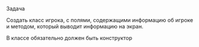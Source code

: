 Задача

Создать класс игрока, с полями, содержащими информацию об игроке и методом, который выводит информацию на экран.

В классе обязательно должен быть конструктор
